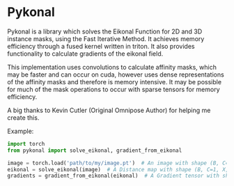# Pykonal 

Pykonal is a library which solves the Eikonal Function for 2D and 3D instance masks, using the Fast Iterative Method. 
It achieves memory efficiency through a fused kernel written in triton. 
It also provides functionality to calculate gradients of the eikonal field. 

This implementation uses convolutions to calculate affinity masks, which may be faster and
can occur on cuda, however uses dense representations of the affinity masks and therefore is 
memory intensive. It may be possible for much of the mask operations to occur with sparse tensors
for memory efficiency. 

A big thanks to Kevin Cutler (Original Omnipose Author) for helping me create this. 

Example:

```python
import torch
from pykonal import solve_eikonal, gradient_from_eikonal

image = torch.load('path/to/my/image.pt')  # An image with shape (B, C=1, X, Y, Z)
eikonal = solve_eikonal(image)  # A Distance map with shape (B, C=1, X, Y, Z)
gradients = gradient_from_eikonal(eikonal)  # A Gradient tensor with shape (B, C=3, X, Y, Z)
```
